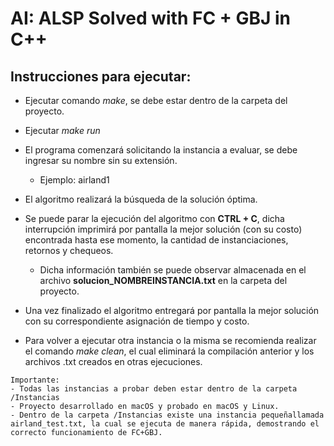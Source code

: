 # AI: ALSP Solved with FC + GBJ in C++

## Instrucciones para ejecutar:

- Ejecutar comando *make*, se debe estar dentro de la carpeta del proyecto.
- Ejecutar *make run*
- El programa comenzará solicitando la instancia a evaluar, se debe ingresar su nombre sin su extensión.
    - Ejemplo: airland1
- El algoritmo realizará la búsqueda de la solución óptima. 

- Se puede parar la ejecución del algoritmo con **CTRL +  C**, dicha interrupción imprimirá por pantalla la mejor solución (con su costo) encontrada hasta ese momento, la cantidad de instanciaciones, retornos y chequeos.

    - Dicha información también se puede observar almacenada en el archivo **solucion_NOMBREINSTANCIA.txt** en la carpeta del proyecto.
- Una vez finalizado el algoritmo entregará por pantalla la mejor solución con su correspondiente asignación de tiempo y costo.

- Para volver a ejecutar otra instancia o la misma se recomienda realizar el comando *make clean*, el cual eliminará la compilación anterior y los archivos .txt creados en otras ejecuciones.

````
Importante: 
- Todas las instancias a probar deben estar dentro de la carpeta /Instancias 
- Proyecto desarrollado en macOS y probado en macOS y Linux.
- Dentro de la carpeta /Instancias existe una instancia pequeñallamada airland_test.txt, la cual se ejecuta de manera rápida, demostrando el correcto funcionamiento de FC+GBJ.
````
